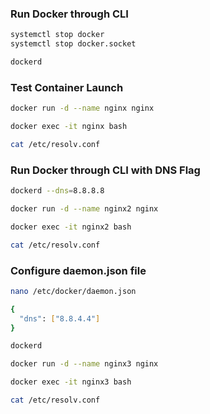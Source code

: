 ### Run Docker through CLI
```sh
systemctl stop docker
systemctl stop docker.socket

dockerd
```
### Test Container Launch
```sh
docker run -d --name nginx nginx

docker exec -it nginx bash

cat /etc/resolv.conf
```

### Run Docker through CLI with DNS Flag
```sh
dockerd --dns=8.8.8.8

docker run -d --name nginx2 nginx

docker exec -it nginx2 bash

cat /etc/resolv.conf
```

### Configure daemon.json file
```sh
nano /etc/docker/daemon.json
```
```sh
{
  "dns": ["8.8.4.4"]
}
```
```sh
dockerd

docker run -d --name nginx3 nginx

docker exec -it nginx3 bash

cat /etc/resolv.conf
```
